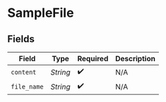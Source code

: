 # SampleFile


## Fields

| Field              | Type               | Required           | Description        |
| ------------------ | ------------------ | ------------------ | ------------------ |
| `content`          | *String*           | :heavy_check_mark: | N/A                |
| `file_name`        | *String*           | :heavy_check_mark: | N/A                |